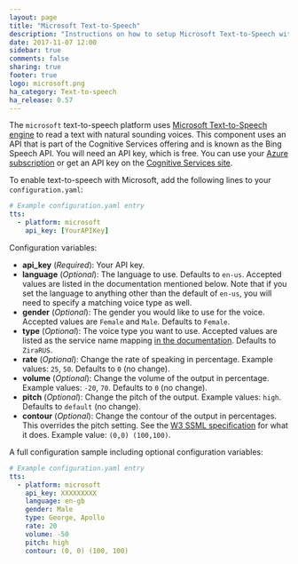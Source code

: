 ```yaml
---
layout: page
title: "Microsoft Text-to-Speech"
description: "Instructions on how to setup Microsoft Text-to-Speech with Home Assistant."
date: 2017-11-07 12:00
sidebar: true
comments: false
sharing: true
footer: true
logo: microsoft.png
ha_category: Text-to-speech
ha_release: 0.57
---
```


The `microsoft` text-to-speech platform uses [Microsoft Text-to-Speech engine](https://docs.microsoft.com/en-us/azure/cognitive-services/speech/home) to read a text with natural sounding voices. This component uses an API that is part of the Cognitive Services offering and is known as the Bing Speech API.
You will need an API key, which is free. You can use your [Azure subscription](https://azure.microsoft.com) or get an API key on the [Cognitive Services site](https://azure.microsoft.com/en-us/try/cognitive-services/). 

To enable text-to-speech with Microsoft, add the following lines to your `configuration.yaml`:

```yaml
# Example configuration.yaml entry
tts:
  - platform: microsoft
    api_key: [YourAPIKey]
```

Configuration variables:

- **api_key** (*Required*): Your API key.
- **language** (*Optional*): The language to use. Defaults to `en-us`. Accepted values are listed in the documentation mentioned below. Note that if you set the language to anything other than the default of `en-us`, you will need to specify a matching voice type as well.
- **gender** (*Optional*): The gender you would like to use for the voice. Accepted values are `Female` and `Male`. Defaults to `Female`.
- **type** (*Optional*): The voice type you want to use. Accepted values are listed as the service name mapping [in the documentation](https://docs.microsoft.com/en-us/azure/cognitive-services/Speech/api-reference-rest/bingvoiceoutput). Defaults to `ZiraRUS`.
- **rate** (*Optional*): Change the rate of speaking in percentage. Example values: `25`, `50`. Defaults to `0` (no change).
- **volume** (*Optional*): Change the volume of the output in percentage. Example values: `-20`, `70`. Defaults to `0` (no change).
- **pitch** (*Optional*): Change the pitch of the output. Example values: `high`. Defaults to `default` (no change).
- **contour** (*Optional*): Change the contour of the output in percentages. This overrides the pitch setting. See the [W3 SSML specification](http://www.w3.org/TR/speech-synthesis/#pitch_contour) for what it does. Example value: `(0,0) (100,100)`.

A full configuration sample including optional configuration variables:

```yaml
# Example configuration.yaml entry
tts:
  - platform: microsoft
    api_key: XXXXXXXXX
    language: en-gb
    gender: Male
    type: George, Apollo
    rate: 20
    volume: -50
    pitch: high
    contour: (0, 0) (100, 100)
```
